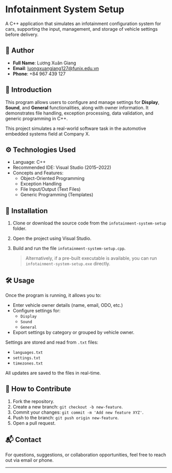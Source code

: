 # Infotainment System Setup

A C++ application that simulates an infotainment configuration system for cars, supporting the input, management, and storage of vehicle settings before delivery.

## 👤 Author

- **Full Name**: Lương Xuân Giang  
- **Email**: luongxuangiang127@funix.edu.vn  
- **Phone**: +84 967 439 127  

## 🧩 Introduction

This program allows users to configure and manage settings for **Display**, **Sound**, and **General** functionalities, along with owner information. It demonstrates file handling, exception processing, data validation, and generic programming in C++.

This project simulates a real-world software task in the automotive embedded systems field at Company X.

## ⚙️ Technologies Used

- Language: C++
- Recommended IDE: Visual Studio (2015–2022)
- Concepts and Features:
  - Object-Oriented Programming
  - Exception Handling
  - File Input/Output (Text Files)
  - Generic Programming (Templates)

## 🚀 Installation

1. Clone or download the source code from the `infotainment-system-setup` folder.
2. Open the project using Visual Studio.
3. Build and run the file `infotainment-system-setup.cpp`.

    > Alternatively, if a pre-built executable is available, you can run `infotainment-system-setup.exe` directly.

## 🛠️ Usage

Once the program is running, it allows you to:

- Enter vehicle owner details (name, email, ODO, etc.)
- Configure settings for:
  - `Display`
  - `Sound`
  - `General`
- Export settings by category or grouped by vehicle owner.

Settings are stored and read from `.txt` files:
- `languages.txt`
- `settings.txt`
- `timezones.txt`

All updates are saved to the files in real-time.

## 🤝 How to Contribute

1. Fork the repository.
2. Create a new branch: `git checkout -b new-feature`.
3. Commit your changes: `git commit -m 'Add new feature XYZ'`.
4. Push to the branch: `git push origin new-feature`.
5. Open a pull request.



## 📬 Contact

For questions, suggestions, or collaboration opportunities, feel free to reach out via email or phone.

---

